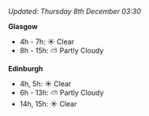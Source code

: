 *Updated: Thursday 8th December 03:30*

**Glasgow**

* 4h - 7h: :sunny: Clear
* 8h - 15h: :partly_sunny: Partly Cloudy

**Edinburgh**

* 4h, 5h: :sunny: Clear
* 6h - 13h: :partly_sunny: Partly Cloudy
* 14h, 15h: :sunny: Clear
